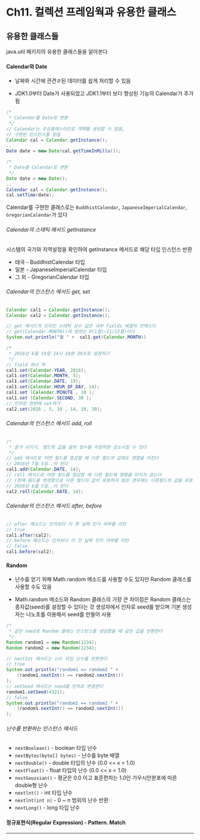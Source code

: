 Ch11. 컬렉션 프레임웍과 유용한 클래스
===
## 유용한 클래스들

java.util 패키지의 유용한 클래스들을 알아본다

#### Calendar와 Date

- 날짜와 시간에 관견ㄹ된 데이터를 쉽게 처리할 수 있음

- JDK1.0부터 Date가 사용되었고 JDK1.1부터 보다 향상된 기능의 Calendar가 추가 됨

```java
/*
 * Calendar를 Date로 변환
 */
// Calendar는 추상클래스이므로 객체를 생성할 수 없음,
// 구현된 인스턴스를 얻음
Calendar cal = Calendar.getInstance();
..
Date date = new Date(cal.getTimeInMills());

/*
 * Date를 Calendar로 변환
 */
Date date = new Date();
..
Calendar cal = Calendar.getInstance();
cal.setTime(date);
```
Calendar를 구현한 클래스로는 `BuddhistCalendar`, `JapaneseImperialCalendar`, `GregorianCalendar`가 있다

###### Calendar의 스태틱 메서드 getInstance

시스템의 국가와 지역설정을 확인하여 getInstance 메서드로 해당 타입 인스턴스 반환
- 태국 - BuddhistCalendar 타입
- 일본 - JapaneseImperialCalendar 타입
- 그 외 - GregorianCalendar 타입

###### Calendar의 인스턴스 메서드 get, set

```java
Calendar cal1 = Calendar.getInstance();
Calendar cal2 = Calendar.getInstance();

// get 메서드의 인자인 스태틱 상수 값은 내부 fields 베열의 인덱스다
// get(Calendar.MONTH))의 범위는 0(1월)~11(12월)이다
System.out.println("월 " +  cal1.get(Calendar.MONTH))

/*
 * 2016년 6월 19일 14시 10분 30초로 설정하기
 */
// field 하나 씩
cal1.set(Calendar.YEAR, 2016);
cal1.set(Calendar.MONTH, 5);
cal1.set(Calendar.DATE, 19);
cal1.set(Calendar.HOUR_OF_DAY, 14);
cal1.set (Calendar.MINUTE , 10 );
cal1.set (Calendar.SECOND, 30 );
// 인자로 한번에 set하기
cal2.set(2016 , 5, 19 , 14, 10, 30);
```
###### Calendar의 인스턴스 메서드 add, roll

```java
/*
 * 증가 시키기, 필드의 값을 음의 정수를 지정하면 감소시킬 수 있다
 */
// add 메서드로 어떤 필드를 증감할 때 다른 필드의 값에도 영향을 미친다
// 2016년 7월 3일..이 된다
cal1.add(Calendar.DATE, 14);
// roll 메서드로 어떤 필드를 증감할 때 다른 필드에 영향을 미치지 않는다
// (현재 필드를 변경함으로 다른 필드의 값이 유효하지 않은 경우에는 다른필드의 값을 유효한 값으로 변경)
// 2016년 6월 5일..이 된다
cal2.roll(Calendar.DATE, 14);
```
###### Calendar의 인스턴스 메서드 after, before

```java
// after 메소드는 인자보다 이 후 날짜 인지 여부를 리턴
// true
cal1.after(cal2);
// before 메소드는 인자보다 이 전 날짜 인지 여부를 리턴
// false
cal1.before(cal2);
```

#### Random

- 난수를 얻기 위해 Math.random 메소드를 사용할 수도 있지만 Random 클래스를 사용할 수도 있음

- Math.random 메소드와 Random 클래스의 가장 큰 차이점은 Random 클래스는 종자값(seed)를 설정할 수 있다는 것
    생성자에서 인자로 seed를 받으며 기본 생성자는 나노초를 이용해서 seed를 만들어 사용

```java
/*
 * 같은 seed로 Random 클래스 인스턴스를 생성했을 때 같은 값을 반환한다
 */
Random random1 = new Random(1234);
Random random2 = new Random(1234);

// nextInt 메서드는 int 타입 난수를 반환한다
// true
System.out.println("random1 == random2 " +
	(random1.nextInt() == random2.nextInt())
);
// setSeed 메서드는 seed를 인자로 변경한다
random1.setSeed(4321);
// false
System.out.println("random1 == random2 " +
	(random1.nextInt() == random2.nextInt())
);

```

###### 난수를 반환하는 인스턴스 메서드
- `nextBoolean()` - boolean 타입 난수
- `nextBytes(byte[] bytes)` - 난수를 byte 배열
- `nextDouble()` - double 타입의 난수 (0.0 <= x < 1.0)
- `nextFloat()` - float 타입의 난수 (0.0 <= x < 1.0)
- `nextGaussian()` - 평균은 0.0 이고 표준편차는 1.0인 가우시안분포에 따른 double형 난수
- `nextlnt()` - int 타입 난수
- `nextlnt(int n)` - 0 ~ n 범위의 난수 반환
- `nextLong()` - long 타입 난수

#### 정규표현식(Regular Expression) - Pattern. Match



---
